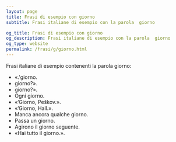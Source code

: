 ```yaml
---
layout: page
title: Frasi di esempio con giorno 
subtitle: Frasi italiane di esempio con la parola  giorno

og_title: Frasi di esempio con giorno 
og_description: Frasi italiane di esempio con la parola  giorno
og_type: website
permalink: /frasi/g/giorno.html
---
```


Frasi italiane di esempio contenenti la parola giorno:


- «.'giorno.
- giorno?».
- giorno?».
- Ogni giorno.
- «’Giorno, Peškov.».
- «’Giorno, Hall.».
- Manca ancora qualche giorno.
- Passa un giorno.
- Agirono il giorno seguente.
- «Hai tutto il giorno.».

